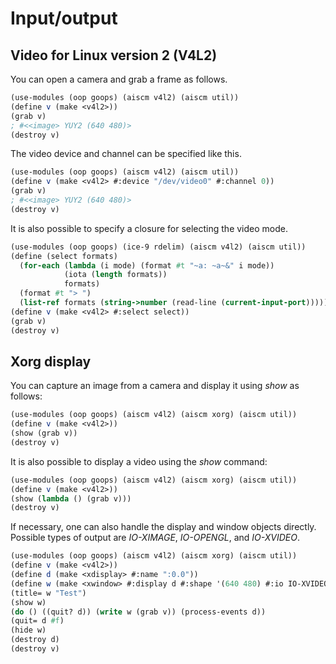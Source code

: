 # Input/output

## Video for Linux version 2 (V4L2)

You can open a camera and grab a frame as follows.

```Scheme
(use-modules (oop goops) (aiscm v4l2) (aiscm util))
(define v (make <v4l2>))
(grab v)
; #<<image> YUY2 (640 480)>
(destroy v)
```

The video device and channel can be specified like this.

```Scheme
(use-modules (oop goops) (aiscm v4l2) (aiscm util))
(define v (make <v4l2> #:device "/dev/video0" #:channel 0))
(grab v)
; #<<image> YUY2 (640 480)>
(destroy v)
```

It is also possible to specify a closure for selecting the video mode.

```Scheme
(use-modules (oop goops) (ice-9 rdelim) (aiscm v4l2) (aiscm util))
(define (select formats)
  (for-each (lambda (i mode) (format #t "~a: ~a~&" i mode))
            (iota (length formats))
            formats)
  (format #t "> ")
  (list-ref formats (string->number (read-line (current-input-port)))))
(define v (make <v4l2> #:select select))
(grab v)
(destroy v)
```

## Xorg display

You can capture an image from a camera and display it using *show* as follows:

```Scheme
(use-modules (oop goops) (aiscm v4l2) (aiscm xorg) (aiscm util))
(define v (make <v4l2>))
(show (grab v))
(destroy v)
```

It is also possible to display a video using the *show* command:

```Scheme
(use-modules (oop goops) (aiscm v4l2) (aiscm xorg) (aiscm util))
(define v (make <v4l2>))
(show (lambda () (grab v)))
(destroy v)
```

If necessary, one can also handle the display and window objects directly.
Possible types of output are *IO-XIMAGE*, *IO-OPENGL*, and *IO-XVIDEO*.

```Scheme
(use-modules (oop goops) (aiscm v4l2) (aiscm xorg) (aiscm util))
(define v (make <v4l2>))
(define d (make <xdisplay> #:name ":0.0"))
(define w (make <xwindow> #:display d #:shape '(640 480) #:io IO-XVIDEO))
(title= w "Test")
(show w)
(do () ((quit? d)) (write w (grab v)) (process-events d))
(quit= d #f)
(hide w)
(destroy d)
(destroy v)
```
